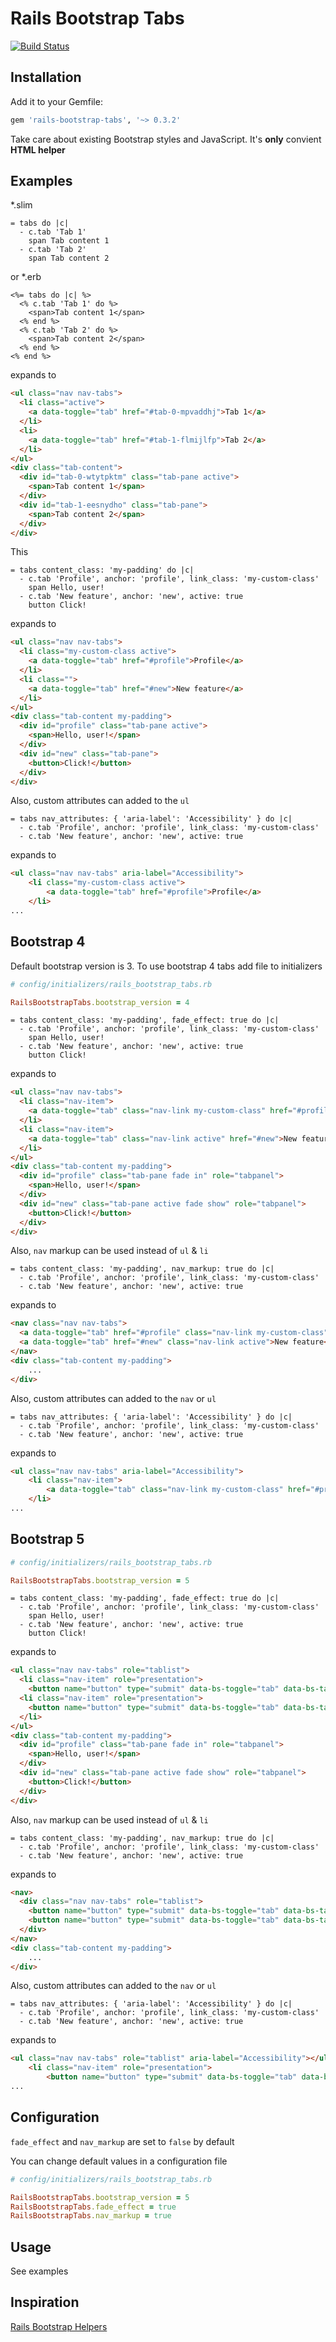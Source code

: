 # Rails Bootstrap Tabs

[![Build Status](https://travis-ci.com/resivalex/rails-bootstrap-tabs.svg?branch=master)](https://travis-ci.com/resivalex/rails-bootstrap-tabs)

## Installation

Add it to your Gemfile:

```ruby
gem 'rails-bootstrap-tabs', '~> 0.3.2'
```

Take care about existing Bootstrap styles and JavaScript. It's **only** convient **HTML helper**

## Examples

*.slim
```slim
= tabs do |c|
  - c.tab 'Tab 1'
    span Tab content 1
  - c.tab 'Tab 2'
    span Tab content 2
```
or *.erb
```erb
<%= tabs do |c| %>
  <% c.tab 'Tab 1' do %>
    <span>Tab content 1</span>
  <% end %>
  <% c.tab 'Tab 2' do %>
    <span>Tab content 2</span>
  <% end %>
<% end %>
```
expands to
```html
<ul class="nav nav-tabs">
  <li class="active">
    <a data-toggle="tab" href="#tab-0-mpvaddhj">Tab 1</a>
  </li>
  <li>
    <a data-toggle="tab" href="#tab-1-flmijlfp">Tab 2</a>
  </li>
</ul>
<div class="tab-content">
  <div id="tab-0-wtytpktm" class="tab-pane active">
    <span>Tab content 1</span>
  </div>
  <div id="tab-1-eesnydho" class="tab-pane">
    <span>Tab content 2</span>
  </div>
</div>
```
This
```slim
= tabs content_class: 'my-padding' do |c|
  - c.tab 'Profile', anchor: 'profile', link_class: 'my-custom-class'
    span Hello, user!
  - c.tab 'New feature', anchor: 'new', active: true
    button Click!
```
expands to
```html
<ul class="nav nav-tabs">
  <li class="my-custom-class active">
    <a data-toggle="tab" href="#profile">Profile</a>
  </li>
  <li class="">
    <a data-toggle="tab" href="#new">New feature</a>
  </li>
</ul>
<div class="tab-content my-padding">
  <div id="profile" class="tab-pane active">
    <span>Hello, user!</span>
  </div>
  <div id="new" class="tab-pane">
    <button>Click!</button>
  </div>
</div>
```

Also, custom attributes can added to the `ul`

```slim
= tabs nav_attributes: { 'aria-label': 'Accessibility' } do |c|
  - c.tab 'Profile', anchor: 'profile', link_class: 'my-custom-class'
  - c.tab 'New feature', anchor: 'new', active: true
```
expands to
```html
<ul class="nav nav-tabs" aria-label="Accessibility">
    <li class="my-custom-class active">
        <a data-toggle="tab" href="#profile">Profile</a>
    </li>
...
```

## Bootstrap 4

Default bootstrap version is 3. To use bootstrap 4 tabs add file to initializers

```ruby
# config/initializers/rails_bootstrap_tabs.rb

RailsBootstrapTabs.bootstrap_version = 4
```

```slim
= tabs content_class: 'my-padding', fade_effect: true do |c|
  - c.tab 'Profile', anchor: 'profile', link_class: 'my-custom-class'
    span Hello, user!
  - c.tab 'New feature', anchor: 'new', active: true
    button Click!
```
expands to
```html
<ul class="nav nav-tabs">
  <li class="nav-item">
    <a data-toggle="tab" class="nav-link my-custom-class" href="#profile">Profile</a>
  </li>
  <li class="nav-item">
    <a data-toggle="tab" class="nav-link active" href="#new">New feature</a>
  </li>
</ul>
<div class="tab-content my-padding">
  <div id="profile" class="tab-pane fade in" role="tabpanel">
    <span>Hello, user!</span>
  </div>
  <div id="new" class="tab-pane active fade show" role="tabpanel">
    <button>Click!</button>
  </div>
</div>
```

Also, `nav` markup can be used instead of `ul` & `li`

```slim
= tabs content_class: 'my-padding', nav_markup: true do |c|
  - c.tab 'Profile', anchor: 'profile', link_class: 'my-custom-class'
  - c.tab 'New feature', anchor: 'new', active: true
```
expands to
```html
<nav class="nav nav-tabs">
  <a data-toggle="tab" href="#profile" class="nav-link my-custom-class">Profile</a>
  <a data-toggle="tab" href="#new" class="nav-link active">New feature</a>
</nav>
<div class="tab-content my-padding">
    ...
</div>
```
Also, custom attributes can added to the `nav` or `ul`

```slim
= tabs nav_attributes: { 'aria-label': 'Accessibility' } do |c|
  - c.tab 'Profile', anchor: 'profile', link_class: 'my-custom-class'
  - c.tab 'New feature', anchor: 'new', active: true
```
expands to
```html
<ul class="nav nav-tabs" aria-label="Accessibility">
    <li class="nav-item">
        <a data-toggle="tab" class="nav-link my-custom-class" href="#profile">Profile</a>
    </li>
...
```

## Bootstrap 5

```ruby
# config/initializers/rails_bootstrap_tabs.rb

RailsBootstrapTabs.bootstrap_version = 5
```

```slim
= tabs content_class: 'my-padding', fade_effect: true do |c|
  - c.tab 'Profile', anchor: 'profile', link_class: 'my-custom-class'
    span Hello, user!
  - c.tab 'New feature', anchor: 'new', active: true
    button Click!
```
expands to
```html
<ul class="nav nav-tabs" role="tablist">
  <li class="nav-item" role="presentation">
    <button name="button" type="submit" data-bs-toggle="tab" data-bs-target="#profile" class="nav-link my-custom-class" role="tab">Profile</button></li>
  <li class="nav-item" role="presentation">
    <button name="button" type="submit" data-bs-toggle="tab" data-bs-target="#new" class="nav-link active" role="tab">New feature</button>
  </li>
</ul>
<div class="tab-content my-padding">
  <div id="profile" class="tab-pane fade in" role="tabpanel">
    <span>Hello, user!</span>
  </div>
  <div id="new" class="tab-pane active fade show" role="tabpanel">
    <button>Click!</button>
  </div>
</div>
```

Also, `nav` markup can be used instead of `ul` & `li`

```slim
= tabs content_class: 'my-padding', nav_markup: true do |c|
  - c.tab 'Profile', anchor: 'profile', link_class: 'my-custom-class'
  - c.tab 'New feature', anchor: 'new', active: true
```
expands to
```html
<nav>
  <div class="nav nav-tabs" role="tablist">
    <button name="button" type="submit" data-bs-toggle="tab" data-bs-target="#profile" class="nav-link my-custom-class" role="tab">Profile</button>
    <button name="button" type="submit" data-bs-toggle="tab" data-bs-target="#new" class="nav-link active" role="tab">New feature</button>
  </div>
</nav>
<div class="tab-content my-padding">
    ...
</div>
```
Also, custom attributes can added to the `nav` or `ul`

```slim
= tabs nav_attributes: { 'aria-label': 'Accessibility' } do |c|
  - c.tab 'Profile', anchor: 'profile', link_class: 'my-custom-class'
  - c.tab 'New feature', anchor: 'new', active: true
```
expands to
```html
<ul class="nav nav-tabs" role="tablist" aria-label="Accessibility"></ul>
    <li class="nav-item" role="presentation">
        <button name="button" type="submit" data-bs-toggle="tab" data-bs-target="#profile" class="nav-link my-custom-class" role="tab">Profile</button></li>
...
```

## Configuration

`fade_effect` and `nav_markup` are set to `false` by default

You can change default values in a configuration file
```ruby
# config/initializers/rails_bootstrap_tabs.rb

RailsBootstrapTabs.bootstrap_version = 5
RailsBootstrapTabs.fade_effect = true
RailsBootstrapTabs.nav_markup = true
```

## Usage

See examples

## Inspiration

[Rails Bootstrap Helpers](https://github.com/Tretti/rails-bootstrap-helpers)
